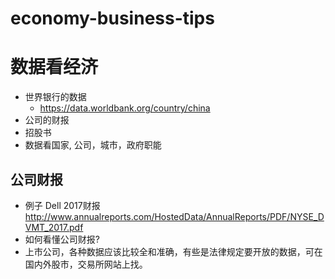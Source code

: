 # economy-business-tips

# 数据看经济
* 世界银行的数据
  * https://data.worldbank.org/country/china
* 公司的财报
* 招股书
* 数据看国家, 公司，城市，政府职能

## 公司财报
* 例子 Dell 2017财报 http://www.annualreports.com/HostedData/AnnualReports/PDF/NYSE_DVMT_2017.pdf
* 如何看懂公司财报?
* 上市公司，各种数据应该比较全和准确，有些是法律规定要开放的数据，可在国内外股市，交易所网站上找。

